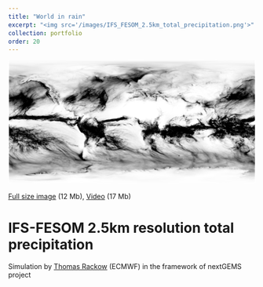 ```yaml
---
title: "World in rain"
excerpt: "<img src='/images/IFS_FESOM_2.5km_total_precipitation.png'>"
collection: portfolio
order: 20
---
```


<img src='/images/IFS_FESOM_2.5km_total_precipitation.png'>


<i class="fas fa-image"></i> [Full size image](https://nextcloud.awi.de/s/DLcXJGRwkGZG5ik) (12 Mb), <i class="fas fa-video"></i> [Video](https://nextcloud.awi.de/s/NntFSzfj8weadxp) (17 Mb)

IFS-FESOM 2.5km resolution total precipitation
===

Simulation by [Thomas Rackow](https://trackow.github.io/) (ECMWF) in the framework of nextGEMS project
